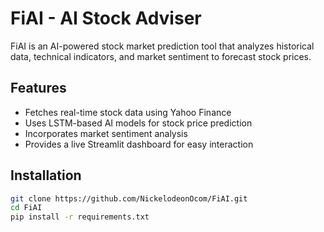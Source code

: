 # FiAI - AI Stock Adviser  

FiAI is an AI-powered stock market prediction tool that analyzes historical data, technical indicators, and market sentiment to forecast stock prices.  

## Features  
- Fetches real-time stock data using Yahoo Finance  
- Uses LSTM-based AI models for stock price prediction  
- Incorporates market sentiment analysis  
- Provides a live Streamlit dashboard for easy interaction  

## Installation  
```bash
git clone https://github.com/NickelodeonOcom/FiAI.git
cd FiAI
pip install -r requirements.txt
